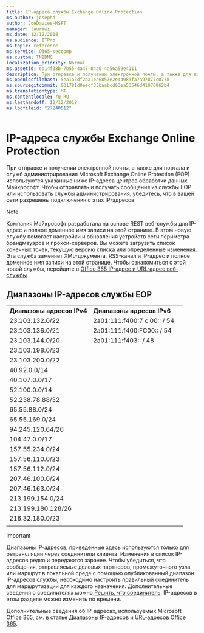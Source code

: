 ```yaml
---
title: IP-адреса службы Exchange Online Protection
ms.author: josephd
author: JoeDavies-MSFT
manager: laurawi
ms.date: 12/12/2018
ms.audience: ITPro
ms.topic: reference
ms.service: O365-seccomp
ms.custom: TN2DMC
localization_priority: Normal
ms.assetid: eb14f38b-7b55-4a47-84a0-4a56a59e4111
description: При отправке и получении электронной почты, а также для портала и служб администрирования Microsoft Exchange Online Protection (EOP) используются указанные ниже IP-адреса центров обработки данных Майкрософт. Чтобы отправлять и получать сообщения из службы EOP или использовать службы администрирования, убедитесь, что в вашей сети разрешены подключения с этих IP-адресов.
ms.openlocfilehash: 5ea1a3df2ba1ea6853e2e44983fa7a97877c0778
ms.sourcegitcommit: 031781d0eecf33baabcd03ea53546d41076062b4
ms.translationtype: MT
ms.contentlocale: ru-RU
ms.lasthandoff: 12/12/2018
ms.locfileid: "27240512"
---
```

# <a name="exchange-online-protection-ip-addresses"></a>IP-адреса службы Exchange Online Protection

При отправке и получении электронной почты, а также для портала и служб администрирования Microsoft Exchange Online Protection (EOP) используются указанные ниже IP-адреса центров обработки данных Майкрософт. Чтобы отправлять и получать сообщения из службы EOP или использовать службы администрирования, убедитесь, что в вашей сети разрешены подключения с этих IP-адресов.
 
> [!NOTE]
> Компания Майкрософт разработала на основе REST веб-службы для IP-адрес и полное доменное имя записи на этой странице. В этом новую службу помогает настройки и обновления устройств сети периметра брандмауэров и прокси-серверов. Вы можете загрузить список конечных точек, текущую версию списка или определенные изменения. Эта служба заменяет XML-документа, RSS-канал и IP-адрес и полное доменное имя записи на этой странице. Чтобы ознакомиться с этой новой службы, перейдите в [Office 365 IP-адрес и URL-адрес веб-службы](https://docs.microsoft.com/office365/enterprise/office-365-ip-web-service). 
 
## <a name="eop-ip-address-ranges"></a>Диапазоны IP-адресов службы EOP

||||
|:-----|:-----|:-----|
|**Диапазоны адресов IPv4** <br/> |**Диапазоны адресов IPv6** <br/> |
| 23.103.132.0/22 | 2a01:111:f400:7 c 00:: / 54 |
| 23.103.136.0/21 | 2a01:111:f400:FC00:: / 54 |
| 23.103.144.0/20 | 2a01:111:f403:: / 48 |
| 23.103.198.0/23 |  |
| 23.103.200.0/22 |  |
| 40.92.0.0/14 |  |
| 40.107.0.0/17 |  |
| 52.100.0.0/14 |  |
| 52.238.78.88/32 |  |
| 65.55.88.0/24 |  |
| 65.55.169.0/24 |  |
| 94.245.120.64/26 |  |
| 104.47.0.0/17 |  |
| 157.55.234.0/24 |  |
| 157.56.110.0/23 |  |
| 157.56.112.0/24 |  |
| 207.46.100.0/24 |  |
| 207.46.163.0/24 |  |
| 213.199.154.0/24 |  |
| 213.199.180.128/26 |  |
| 216.32.180.0/23 |  |
||||
 
> [!IMPORTANT]
> Диапазоны IP-адресов, приведенные здесь используются только для ретрансляции через соединители клиента. Изменения в список IP-адресов редко и передаются заранее. Чтобы убедиться, что сообщения, отправляемые деловых партнеров, промежуточного узла или маршрут в локальной среде с помощью опубликованный диапазон IP-адресов службы, необходимо настроить правильный соединитель для маршрутизации для каждого назначения. Дополнительные сведения о соединителях можно [Решить, что соединитель](https://docs.microsoft.com/exchange/mail-flow-best-practices/use-connectors-to-configure-mail-flow/set-up-connectors-to-route-mail). IP-адресов в этом разделе можно изменить по времени.  
 
Дополнительные сведения об IP-адресах, используемых Microsoft Office 365, см. в статье [Диапазоны IP-адресов и URL-адресов Office 365](https://go.microsoft.com/fwlink/p/?LinkId=324165).

